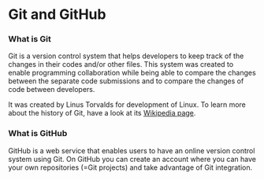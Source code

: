 # Git and GitHub

### What is Git
Git is a version control system that helps developers to keep track of the changes in their codes and/or other files. This system was created to enable programming collaboration while being able to compare the changes between the separate code submissions and to compare the changes of code between developers.

It was created by Linus Torvalds for development of Linux. To learn more about the history of Git, have a look at its [Wikipedia page](https://en.wikipedia.org/wiki/Git).


### What is GitHub
GitHub is a web service that enables users to have an online version control system using Git. On GitHub you can create an account where you can have your own repositories (=Git projects) and take advantage of Git integration.